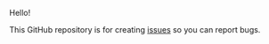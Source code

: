 Hello!

This GitHub repository is for creating [issues](https://github.com/dominic-03/Hyperdrive-OS-X/issues) so you can report bugs.

